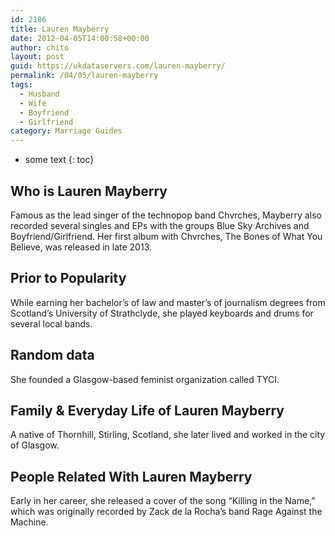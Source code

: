 ```yaml
---
id: 2186
title: Lauren Mayberry
date: 2012-04-05T14:00:58+00:00
author: chito
layout: post
guid: https://ukdataservers.com/lauren-mayberry/
permalink: /04/05/lauren-mayberry
tags:
  - Husband
  - Wife
  - Boyfriend
  - Girlfriend
category: Marriage Guides
---
```


* some text
{: toc}
          
          
## Who is  Lauren Mayberry
                  
                  
                  
Famous as the lead singer of the technopop band Chvrches, Mayberry also recorded several singles and EPs with the groups Blue Sky Archives and Boyfriend/Girlfriend. Her first album with Chvrches, The Bones of What You Believe, was released in late 2013.
                  
                
                
                
## Prior to Popularity 
                  
                  
                  
While earning her bachelor&#8217;s of law and master&#8217;s of journalism degrees from Scotland&#8217;s University of Strathclyde, she played keyboards and drums for several local bands.
                  
                
                
                
## Random data 
                  
                  
                  
She founded a Glasgow-based feminist organization called TYCI.
                  
                
                
                
## Family & Everyday Life of Lauren Mayberry
                  
                  
                  
A native of Thornhill, Stirling, Scotland, she later lived and worked in the city of Glasgow.
                  
                
                
                
## People Related With  Lauren Mayberry
                  
                  
                  
Early in her career, she released a cover of the song &#8220;Killing in the Name,&#8221; which was originally recorded by Zack de la Rocha&#8217;s band Rage Against the Machine.
                  
                
              
            
          
          
          
    
    
  
